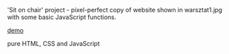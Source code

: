'Sit on chair' project - pixel-perfect copy of website shown in warsztat1.jpg with some basic JavaScript functions.

[demo](https://szymonmartus.github.io/sit-on-chair/)

pure HTML, CSS and JavaScript
